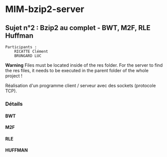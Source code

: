 # MIM-bzip2-server

## Sujet n°2 : Bzip2 au complet - BWT, M2F, RLE Huffman

    Participants :
        RICATTE Clément  
        BRUNGARD LUC

**Warning**
Files must be located inside of the res folder.
For the server to find the res files, it needs to be executed in the parent folder of the whole project !

Réalisation d'un programme client / serveur avec des sockets (protocole TCP).

### Détails
#### BWT

#### M2F

#### RLE

#### HUFFMAN
